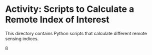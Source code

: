 # Activity: Scripts to Calculate a Remote Index of Interest

This directory contains Python scripts that calculate different remote sensing
indices. 

ß